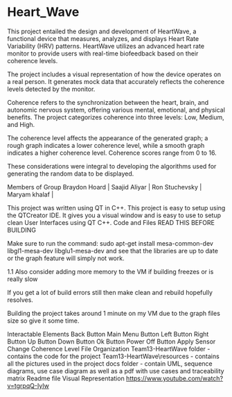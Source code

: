 # Heart_Wave
This project entailed the design and development of HeartWave, a functional device that measures, analyzes, and displays Heart Rate Variability (HRV) patterns. HeartWave utilizes an advanced heart rate monitor to provide users with real-time biofeedback based on their coherence levels.

The project includes a visual representation of how the device operates on a real person. It generates mock data that accurately reflects the coherence levels detected by the monitor.

Coherence refers to the synchronization between the heart, brain, and autonomic nervous system, offering various mental, emotional, and physical benefits. The project categorizes coherence into three levels: Low, Medium, and High.

The coherence level affects the appearance of the generated graph; a rough graph indicates a lower coherence level, while a smooth graph indicates a higher coherence level. Coherence scores range from 0 to 16.

These considerations were integral to developing the algorithms used for generating the random data to be displayed.

Members of Group
Braydon Hoard | Saajid Aliyar | Ron Stuchevsky | Maryam khalaf  |

This project was written using QT in C++. This project is easy to setup using the QTCreator IDE. It gives you a visual window and is easy to use to setup clean User Interfaces using QT C++.
Code and Files
READ THIS BEFORE BUILDING

Make sure to run the command: sudo apt-get install mesa-common-dev libgl1-mesa-dev libglu1-mesa-dev and see that the libraries are up to date or the graph feature will simply not work.

1.1 Also consider adding more memory to the VM if building freezes or is really slow

If you get a lot of build errors still then make clean and rebuild hopefully resolves.

Building the project takes around 1 minute on my VM due to the graph files size so give it some time.

Interactable Elements
Back Button
Main Menu Button
Left Button
Right Button
Up Button
Down Button
Ok Button
Power Off Button
Apply Sensor
Change Coherence Level
File Organization
Team13-HeartWave folder - contains the code for the project
Team13-HeartWave\resources - contains all the pictures used in the project
docs folder - contain UML, sequence diagrams, use case diagram as well as a pdf with use cases and traceability matrix
Readme file
Visual Representation
https://www.youtube.com/watch?v=tgrpqQ-IyIw
